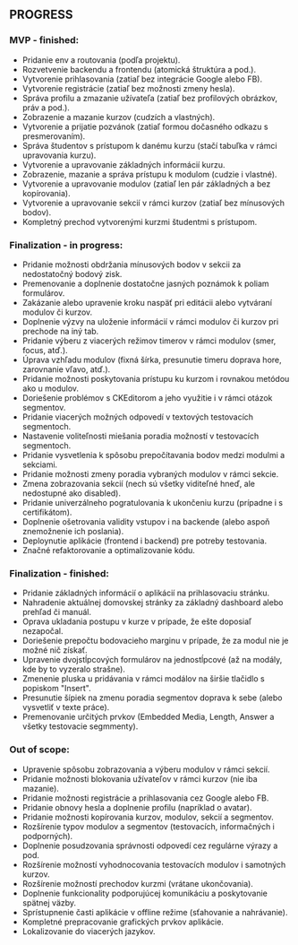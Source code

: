 ## PROGRESS

### MVP - finished:
- Pridanie env a routovania (podľa projektu).
- Rozvetvenie backendu a frontendu (atomická štruktúra a pod.).
- Vytvorenie prihlasovania (zatiaľ bez integrácie Google alebo FB).
- Vytvorenie registrácie (zatiaľ bez možnosti zmeny hesla).
- Správa profilu a zmazanie užívateľa (zatiaľ bez profilových obrázkov, práv a pod.).
- Zobrazenie a mazanie kurzov (cudzích a vlastných).
- Vytvorenie a prijatie pozvánok (zatiaľ formou dočasného odkazu s presmerovaním).
- Správa študentov s prístupom k danému kurzu (stačí tabuľka v rámci upravovania kurzu).
- Vytvorenie a upravovanie základných informácií kurzu.
- Zobrazenie, mazanie a správa prístupu k modulom (cudzie i vlastné).
- Vytvorenie a upravovanie modulov (zatiaľ len pár základných a bez kopírovania).
- Vytvorenie a upravovanie sekcií v rámci kurzov (zatiaľ bez mínusových bodov).
- Kompletný prechod vytvorenými kurzmi študentmi s prístupom.

### Finalization - in progress:
- Pridanie možnosti obdržania mínusových bodov v sekcii za nedostatočný bodový zisk.
- Premenovanie a doplnenie dostatočne jasných poznámok k poliam formulárov.
- Zakázanie alebo upravenie kroku naspäť pri editácii alebo vytváraní modulov či kurzov.
- Doplnenie výzvy na uloženie informácií v rámci modulov či kurzov pri prechode na iný tab.
- Pridanie výberu z viacerých režimov timerov v rámci modulov (smer, focus, atď.).
- Úprava vzhľadu modulov (fixná šírka, presunutie timeru doprava hore, zarovnanie vľavo, atď.).
- Pridanie možnosti poskytovania prístupu ku kurzom i rovnakou metódou ako u modulov.
- Doriešenie problémov s CKEditorom a jeho využitie i v rámci otázok segmentov.
- Pridanie viacerých možných odpovedí v textových testovacích segmentoch.
- Nastavenie voliteľnosti miešania poradia možností v testovacích segmentoch.
- Pridanie vysvetlenia k spôsobu prepočítavania bodov medzi modulmi a sekciami.
- Pridanie možnosti zmeny poradia vybraných modulov v rámci sekcie.
- Zmena zobrazovania sekcií (nech sú všetky viditeľné hneď, ale nedostupné ako disabled).
- Pridanie univerzálneho pogratulovania k ukončeniu kurzu (prípadne i s certifikátom).
- Doplnenie ošetrovania validity vstupov i na backende (alebo aspoň znemožnenie ich poslania).
- Deploynutie aplikácie (frontend i backend) pre potreby testovania.
- Značné refaktorovanie a optimalizovanie kódu.

### Finalization - finished:
- Pridanie základných informácií o aplikácií na prihlasovaciu stránku.
- Nahradenie aktuálnej domovskej stránky za základný dashboard alebo prehľad či manuál.
- Oprava ukladania postupu v kurze v prípade, že ešte doposiaľ nezapočal.
- Doriešenie prepočtu bodovacieho marginu v prípade, že za modul nie je možné nič získať.
- Upravenie dvojstĺpcových formulárov na jednostĺpcové (až na modály, kde by to vyzeralo strašne).
- Zmenenie pluska u pridávania v rámci modálov na širšie tlačidlo s popiskom "Insert".
- Presunutie šípiek na zmenu poradia segmentov doprava k sebe (alebo vysvetliť v texte práce).
- Premenovanie určitých prvkov (Embedded Media, Length, Answer a všetky testovacie segmmenty).

### Out of scope:
- Upravenie spôsobu zobrazovania a výberu modulov v rámci sekcií.
- Pridanie možnosti blokovania užívateľov v rámci kurzov (nie iba mazanie).
- Pridanie možnosti registrácie a prihlasovania cez Google alebo FB.
- Pridanie obnovy hesla a doplnenie profilu (napríklad o avatar).
- Pridanie možnosti kopírovania kurzov, modulov, sekcií a segmentov.
- Rozšírenie typov modulov a segmentov (testovacích, informačných i podporných).
- Doplnenie posudzovania správnosti odpovedí cez regulárne výrazy a pod.
- Rozšírenie možností vyhodnocovania testovacích modulov i samotných kurzov.
- Rozšírenie možností prechodov kurzmi (vrátane ukončovania).
- Doplnenie funkcionality podporujúcej komunikáciu a poskytovanie spätnej väzby.
- Sprístupnenie časti aplikácie v offline režime (sťahovanie a nahrávanie).
- Kompletné prepracovanie grafických prvkov aplikácie.
- Lokalizovanie do viacerých jazykov.